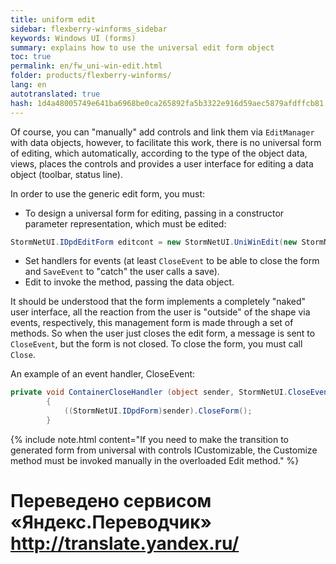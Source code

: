 ```yaml
--- 
title: uniform edit 
sidebar: flexberry-winforms_sidebar 
keywords: Windows UI (forms) 
summary: explains how to use the universal edit form object 
toc: true 
permalink: en/fw_uni-win-edit.html 
folder: products/flexberry-winforms/ 
lang: en 
autotranslated: true 
hash: 1d4a48005749e641ba6968be0ca265892fa5b3322e916d59aec5879afdffcb81 
--- 
```


Of course, you can "manually" add controls and link them via `EditManager` with data objects, however, to facilitate this work, there is no universal form of editing, which automatically, according to the type of the object data, views, places the controls and provides a user interface for editing a data object (toolbar, status line). 

In order to use the generic edit form, you must: 
* To design a universal form for editing, passing in a constructor parameter representation, which must be edited: 

```csharp
StormNetUI.IDpdEditForm editcont = new StormNetUI.UniWinEdit(new StormNet.View[]{viewforedit});
``` 

* Set handlers for events (at least `CloseEvent` to be able to close the form and `SaveEvent` to "catch" the user calls a save). 
* Edit to invoke the method, passing the data object. 

It should be understood that the form implements a completely "naked" user interface, all the reaction from the user is "outside" of the shape via events, respectively, this management form is made through a set of methods. So when the user just closes the edit form, a message is sent to `CloseEvent`, but the form is not closed. To close the form, you must call `Close`. 



An example of an event handler, CloseEvent: 

```csharp
private void ContainerCloseHandler (object sender, StormNetUI.CloseEventArgs args)
		{
			((StormNetUI.IDpdForm)sender).CloseForm();
		}
``` 

{% include note.html content="If you need to make the transition to generated form from universal with controls ICustomizable, the Customize method must be invoked manually in the overloaded Edit method." %}


 # Переведено сервисом «Яндекс.Переводчик» http://translate.yandex.ru/